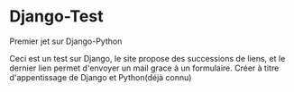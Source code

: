 Django-Test
===========

Premier jet sur Django-Python

Ceci est un test sur Django, le site propose des successions de liens, et le dernier lien permet d'envoyer un mail grace à un formulaire.
Créer à titre d'appentissage de Django et Python(déjà connu)
